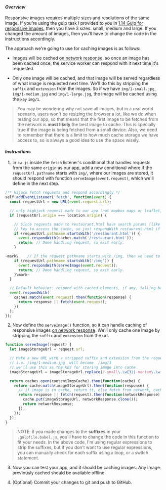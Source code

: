 #### _Overview_

Responsive images requires multiple sizes and resolutions of the same image. If you're using the gulp task I provided to you in [1.14 Gulp for responsive images](?1.14.gulp-for-responsive-images), then you have 3 sizes: small, medium and large. If you changed the amount of images, then you'll have to change the code in the instructions accordingly.

The approach we're going to use for caching images is as follows:

* Images will be cached [on network response](https://developers.google.com/web/fundamentals/instant-and-offline/offline-cookbook/#on-network-response), so once an image has been cached once, the service worker can respond with it next time it's requested.

* Only one image will be cached, and that image will be served regardless of what image is requested next time. We'll do this by stripping the `suffix` and `extension` from the images. So if we have `img/1-small.jpg`, `img/1-medium.jpg` and `img/1-large.jpg`, the image will be cached using the `key` `img/1`. 
> You may be wondering why not save all images, but in a real world scenario, users won't be resizing the browser a lot, like we do when testing our app, so that means that the first image to be fetched from the network is **most likely** the best image to cache. This is specially true if the image is being fetched from a small device. Also, we need to remember that there is a limit to how much cache storage we have access to, so is always a good idea to use the space wisely.

#### _Instructions_

1. In `sw.js` inside the `fetch` listener's conditional that handles requests from the same `origin` as our app, add a new conditional where if the `requestUrl.pathname` starts with `img/`, where our images are stored, it should respond with function `serveImage(event.request)`, which we'll define in the next step.

```javascript
/** Hijack fetch requests and respond accordingly */
self.addEventListener('fetch', function(event) {
  const requestUrl = new URL(event.request.url);

  // only highjack request made to our app (not mapbox maps or leaflet, for example)
  if (requestUrl.origin === location.origin) {

    // Since requests made to restaurant.html have search params (like ?id=1), the url can't be used as the
    // key to access the cache, so just respondWith restaurant.html if pathname startsWith '/restaurant.html'
    if (requestUrl.pathname.startsWith('/restaurant.html')) {
      event.respondWith(caches.match('/restaurant.html'));
      return; // Done handling request, so exit early.
    }

~mark\    // If the request pathname starts with /img, then we need to handle images.
    if (requestUrl.pathname.startsWith('/img')) {
      event.respondWith(serveImage(event.request));
      return; // Done handling request, so exit early.
    }\mark~
  }

  // Default behavior: respond with cached elements, if any, falling back to network.
  event.respondWith(
    caches.match(event.request).then(function(response) {
      return response || fetch(event.request);
    })
  );
});
```

2. Now define the `serveImage()` function, so it can handle caching of responsive images [on network response](https://developers.google.com/web/fundamentals/instant-and-offline/offline-cookbook/#on-network-response). We'll only cache one image by stripping the `suffix` and `extension` from the url.

```javascript
function serveImage(request) {
  let imageStorageUrl = request.url;

  // Make a new URL with a stripped suffix and extension from the request url
  // i.e. /img/1-medium.jpg  will become  /img/1
  // we'll use this as the KEY for storing image into cache
  imageStorageUrl = imageStorageUrl.replace(/-small\.\w{3}|-medium\.\w{3}|-large\.\w{3}/i, '');

  return caches.open(contentImgsCache).then(function(cache) {
    return cache.match(imageStorageUrl).then(function(response) {
      // if image is in cache, return it, else fetch from network, cache a clone, then return network response
      return response || fetch(request).then(function(networkResponse) {
        cache.put(imageStorageUrl, networkResponse.clone());
        return networkResponse;
      });
    });
  });
}
```
> NOTE: if you made changes to the **suffixes** in your `.gulpfile.babel.js`, you'll have to change the code in this function to fit your needs. In the above code, I'm using regular expressions to strip the suffixes, but if you don't want to use regular expressions, you can manually check for each suffix using a loop, or a switch statement.

3. Now you can test your app, and it should be caching images. Any image previously cached should be available offline.

4. (Optional) Commit your changes to git and push to GitHub.
